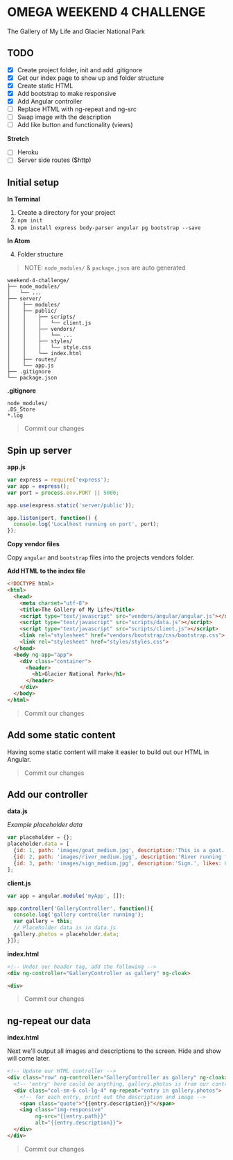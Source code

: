# OMEGA WEEKEND 4 CHALLENGE
The Gallery of My Life and Glacier National Park

## TODO
- [x] Create project folder, init and add .gitignore
- [x] Get our index page to show up and folder structure
- [x] Create static HTML
- [x] Add bootstrap to make responsive
- [x] Add Angular controller
- [ ] Replace HTML with ng-repeat and ng-src
- [ ] Swap image with the description
- [ ] Add like button and functionality (views)

**Stretch**
- [ ] Heroku
- [ ] Server side routes ($http)

## Initial setup

**In Terminal**

1. Create a directory for your project
2. `npm init`
3. `npm install express body-parser angular pg bootstrap --save`

**In Atom**

4. Folder structure

> NOTE: `node_modules/` & `package.json` are auto generated

```
weekend-4-challenge/
├── node_modules/
│   └── ...
├── server/
│    ├── modules/
│    ├── public/
│    │    ├── scripts/
│    │    │   └── client.js
│    │    ├── vendors/
│    │    │   └── ...
│    │    ├── styles/
│    │    │   └── style.css
│    │    └── index.html
│    ├── routes/
│    └── app.js
├── .gitignore
└── package.json
```

**.gitignore**

```
node_modules/
.DS_Store
*.log
```

> Commit our changes

## Spin up server

**app.js**

```JavaScript
var express = require('express');
var app = express();
var port = process.env.PORT || 5000;

app.use(express.static('server/public'));

app.listen(port, function() {
  console.log('Localhost running on port', port);
});
```

**Copy vendor files**

Copy `angular` and `bootstrap` files into the projects vendors folder.

**Add HTML to the index file**
```HTML
<!DOCTYPE html>
<html>
  <head>
    <meta charset="utf-8">
    <title>The Gallery of My Life</title>
    <script type="text/javascript" src="vendors/angular/angular.js"></script>
    <script type="text/javascript" src="scripts/data.js"></script>
    <script type="text/javascript" src="scripts/client.js"></script>
    <link rel="stylesheet" href="vendors/bootstrap/css/bootstrap.css">
    <link rel="stylesheet" href="styles/styles.css">
  </head>
  <body ng-app="app">
    <div class="container">
      <header>
        <h1>Glacier National Park</h1>
      </header>
    </div>
  </body>
</html>
```

> Commit our changes

## Add some static content

Having some static content will make it easier to build out our HTML in Angular.

> Commit our changes

## Add our controller

**data.js**

_Example placeholder data_

```JavaScript
var placeholder = {};
placeholder.data = [
  {id: 1, path: 'images/goat_medium.jpg', description:'This is a goat.', likes: 0, views: 0, showText: false},
  {id: 2, path: 'images/river_medium.jpg', description:'River running from a glacier.', likes: 0, views: 0, showText: false},
  {id: 3, path: 'images/sign_medium.jpg', description:'Sign.', likes: 0, views: 0, showText: false},
];
```

**client.js**

```JavaScript
var app = angular.module('myApp', []);

app.controller('GalleryController', function(){
  console.log('gallery controller running');
  var gallery = this;
  // Placeholder data is in data.js
  gallery.photos = placeholder.data;
}]);
```

**index.html**

```HTML
<!-- Under our header tag, add the following -->
<div ng-controller="GalleryController as gallery" ng-cloak>

<div>
```

> Commit our changes

## ng-repeat our data

**index.html**

Next we'll output all images and descriptions to the screen. Hide and show will come later.

```HTML
<!-- Update our HTML controller -->
<div class="row" ng-controller="GalleryController as gallery" ng-cloak>
  <!-- 'entry' here could be anything, gallery.photos is from our controller -->
  <div class="col-sm-6 col-lg-4" ng-repeat="entry in gallery.photos">
    <!-- for each entry, print out the description and image -->
    <span class="quote">"{{entry.description}}"</span>
    <img class="img-responsive"
         ng-src="{{entry.path}}"
         alt="{{entry.description}}">
  </div>
</div>
```

> Commit our changes
